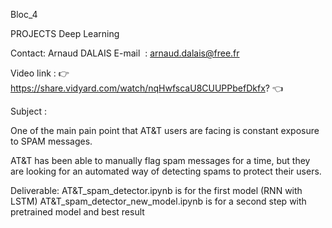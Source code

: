Bloc_4

PROJECTS Deep Learning

Contact: Arnaud DALAIS E-mail  : arnaud.dalais@free.fr

Video link : 👉 https://share.vidyard.com/watch/nqHwfscaU8CUUPPbefDkfx? 👈

Subject :

One of the main pain point that AT\&T users are facing is constant exposure to SPAM messages.

AT\&T has been able to manually flag spam messages for a time, but they are looking for an automated way of detecting spams to protect their users.

Deliverable:
AT&T_spam_detector.ipynb is for the first model (RNN with LSTM)
AT&T_spam_detector_new_model.ipynb is for a second step with pretrained model and best result
